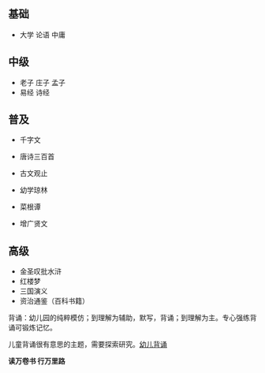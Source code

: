 ## 基础
+ 大学 论语 中庸

## 中级
+ 老子 庄子 孟子
+ 易经 诗经

## 普及
+ 千字文
+ 唐诗三百首
+ 古文观止

+ 幼学琼林
+ 菜根谭
+ 增广贤文

## 高级
+ 金圣叹批水浒
+ 红楼梦
+ 三国演义
+ 资治通鉴（百科书籍）



背诵：幼儿园的纯粹模仿；到理解为辅助，默写，背诵；到理解为主。专心强练背诵可锻炼记忆。

儿童背诵很有意思的主题，需要探索研究。[幼儿背诵](https://zhuanlan.zhihu.com/p/26488082)


**读万卷书  行万里路**
